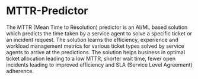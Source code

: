 # MTTR-Predictor
The MTTR (Mean Time to Resolution) predictor is an AI/ML based solution which predicts the time taken by a service agent to solve a specific ticket or an incident request. The solution learns the efficiency, experience and workload management metrics for various ticket types solved by service agents to arrive at the predictions. The solution helps business in optimal ticket allocation leading to a low MTTR, shorter wait time, fewer open incidents leading to improved efficiency and SLA (Service Level Agreement) adherence.
